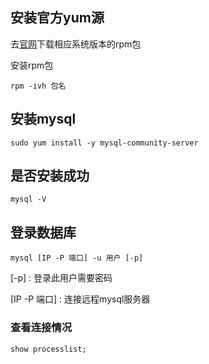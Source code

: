 ## 安装官方yum源
去[官网](https://dev.mysql.com/downloads/repo/yum/)下载相应系统版本的rpm包

安装rpm包
```shell
rpm -ivh 包名
```
## 安装mysql
```shell
sudo yum install -y mysql-community-server
```
## 是否安装成功

```shell
mysql -V
```
##  登录数据库
```shell
mysql [IP -P 端口] -u 用户 [-p]
```

\[-p\] : 登录此用户需要密码

\[IP -P 端口\] : 连接远程mysql服务器
### 查看连接情况
```mysql
show processlist;
```
